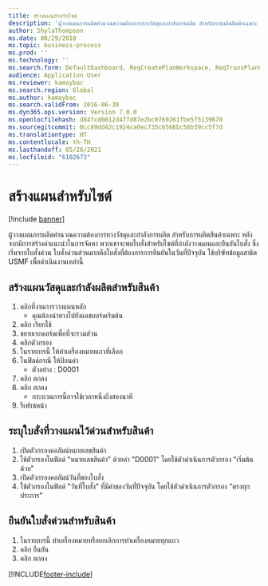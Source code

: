 ```yaml
---
title: สร้างแผนสำหรับไซต์
description: 'ผู้วางแผนการผลิตคำนวณความต้องการทางวัสดุและกำลังการผลิต สำหรับการผลิตสินค้าเฉพาะ '
author: ShylaThompson
ms.date: 08/29/2018
ms.topic: business-process
ms.prod: ''
ms.technology: ''
ms.search.form: DefaultDashboard, ReqCreatePlanWorkspace, ReqTransPlanCard, ReqTransPOUrgentFormPart, SysQueryForm
audience: Application User
ms.reviewer: kamaybac
ms.search.region: Global
ms.author: kamaybac
ms.search.validFrom: 2016-06-30
ms.dyn365.ops.version: Version 7.0.0
ms.openlocfilehash: d84fcd0012d4f7d87e2bc0769261fbe5f5139670
ms.sourcegitcommit: 0cc89dd42c1924ca0ec735c6566bc56b39cc5f7d
ms.translationtype: HT
ms.contentlocale: th-TH
ms.lasthandoff: 05/26/2021
ms.locfileid: "6102673"
---
```

# <a name="create-a-plan-for-a-site"></a>สร้างแผนสำหรับไซต์

[!include [banner](../../includes/banner.md)]

ผู้วางแผนการผลิตคำนวณความต้องการทางวัสดุและกำลังการผลิต สำหรับการผลิตสินค้าเฉพาะ  หลังจากมีการสร้างคำแนะนำในการจัดหา พวกเขาจะพบใบสั่งสำหรับไซต์ที่กำลังวางแผนและยืนยันใบสั่ง ซึ่งเริ่มจากใบสั่งด่วน ใบสั่งด่วนส่วนมากคือใบสั่งที่ต้องการการยืนยันในวันที่ปัจจุบัน  ใช้บริษัทข้อมูลสาธิต USMF เพื่อดำเนินงานเหล่านี้


## <a name="create-a-materials-and-capacity-plan-for-an-item"></a>สร้างแผนวัสดุและกำลังผลิตสำหรับสินค้า
1. คลิกที่งานการวางแผนหลัก 
    * คุณต้องนำทางไปยังแดชบอร์ดเริมต้น  
2. คลิก เรียกใช้
3. ขยายเรกคอร์ดเพื่อที่จะรวมส่วน
4. คลิกตัวกรอง 
5. ในรายการนี้ ให้ทำเครื่องหมายแถวที่เลือก
6. ในฟิลด์กรณี ให้ป้อนค่า
    * ตัวอย่าง : D0001  
7. คลิก ตกลง
8. คลิก ตกลง
    * กระบวนการนี้อาจใช้เวลาหนึ่งถึงสองนาที  
9. รีเฟรชหน้า

## <a name="identify-the-urgent-planned-orders-for-the-item"></a>ระบุใบสั่งที่วางแผนไว้ด่วนสำหรับสินค้า
1. เปิดตัวกรองคอลัมน์หมายเลขสินค้า
2. ใช้ตัวกรองในฟิลด์ "หมายเลขสินค้า" ด้วยค่า "D0001" โดยใช้ตัวดำเนินการตัวกรอง "เริ่มต้นด้วย"
3. เปิดตัวกรองคอลัมน์วันที่ของใบสั่ง
4. ใช้ตัวกรองในฟิลด์ "วันที่ใบสั่ง" ที่มีค่าของวันที่ปัจจุบัน โดยใช้ตัวดำเนินการตัวกรอง "ตรงทุกประการ"

## <a name="firm-all-the-urgent-orders-for-the-item"></a>ยืนยันใบสั่งด่วนสำหรับสินค้า
1. ในรายการนี้ ทำเครื่องหมายหรือยกเลิกการทำเครื่องหมายทุกแถว
2. คลิก ยืนยัน
3. คลิก ตกลง



[!INCLUDE[footer-include](../../../includes/footer-banner.md)]